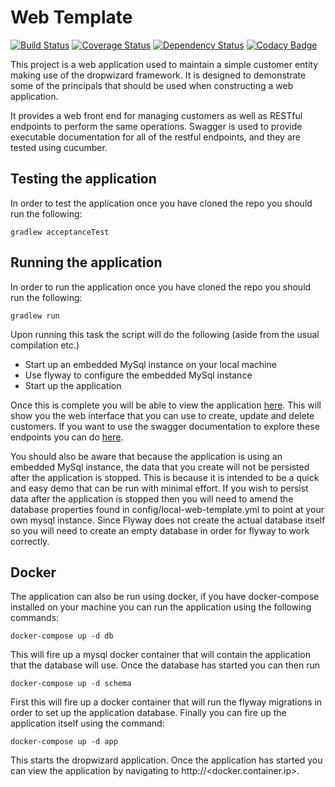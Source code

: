 # Web Template

[![Build Status](https://travis-ci.org/michaelruocco/dropwizard-web-template.svg?branch=master)](https://travis-ci.org/michaelruocco/dropwizard-web-template)
[![Coverage Status](https://coveralls.io/repos/github/michaelruocco/dropwizard-web-template/badge.svg?branch=master)](https://coveralls.io/github/michaelruocco/dropwizard-web-template?branch=master)
[![Dependency Status](https://www.versioneye.com/user/projects/574ac6f5ce8d0e0047373380/badge.svg?style=flat)](https://www.versioneye.com/user/projects/574ac6f5ce8d0e0047373380)
[![Codacy Badge](https://api.codacy.com/project/badge/Grade/66aa2b36d38d4e28a1c9440fce23266f)](https://www.codacy.com/app/michael-ruocco/dropwizard-web-template?utm_source=github.com&amp;utm_medium=referral&amp;utm_content=michaelruocco/dropwizard-web-template&amp;utm_campaign=Badge_Grade)

This project is a web application used to maintain a simple customer entity making use of the dropwizard framework.
It is designed to demonstrate some of the principals that should be used when constructing a web application.

It provides a web front end for managing customers as well as RESTful endpoints to perform the same operations.
Swagger is used to provide executable documentation for all of the restful endpoints, and they are tested using cucumber.

## Testing the application

In order to test the application once you have cloned the repo you should run the following:

```
gradlew acceptanceTest
```

## Running the application

In order to run the application once you have cloned the repo you should run the following:

```
gradlew run
```

Upon running this task the script will do the following (aside from the usual compilation etc.)

* Start up an embedded MySql instance on your local machine
* Use flyway to configure the embedded MySql instance
* Start up the application

Once this is complete you will be able to view the application [here](http://localhost:8090/). 
This will show you the web interface that you can use to create, update and delete customers. If you want to
use the swagger documentation to explore these endpoints you can do [here](http://localhost:8090/swagger).

You should also be aware that because the application is using an embedded MySql instance, the data that you create will
not be persisted after the application is stopped. This is because it is intended to be a quick and easy demo that can be
run with minimal effort. If you wish to persist data after the application is stopped then you will need to amend the
database properties found in config/local-web-template.yml to point at your own mysql instance. Since Flyway does not
create the actual database itself so you will need to create an empty database in order for flyway to work correctly.

## Docker

The application can also be run using docker, if you have docker-compose installed on your
machine you can run the application using the following commands:

```
docker-compose up -d db
```

This will fire up a mysql docker container that will contain the application that the database will use.
Once the database has started you can then run

```
docker-compose up -d schema
```

First this will fire up a docker container that will run the flyway migrations
in order to set up the application database. Finally you can fire up the application
itself using the command:

```
docker-compose up -d app
```

This starts the dropwizard application. Once the application has started you can view
the application by navigating to http://<docker.container.ip>.